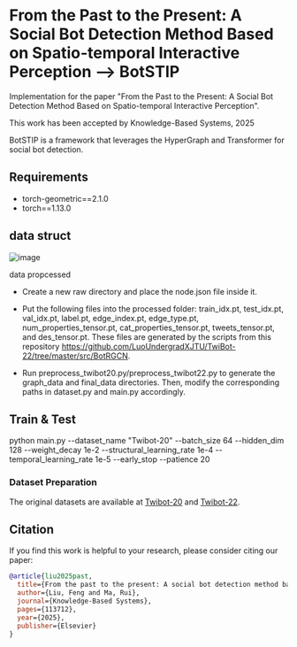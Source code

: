 # From the Past to the Present: A Social Bot Detection Method Based on Spatio-temporal Interactive Perception  --> BotSTIP   
Implementation for the paper "From the Past to the Present: A Social Bot Detection Method Based on Spatio-temporal Interactive Perception".

This work has been accepted by Knowledge-Based Systems, 2025

BotSTIP is a framework that leverages the HyperGraph and Transformer for social bot detection.

## Requirements
* torch-geometric==2.1.0
* torch==1.13.0

## data struct

![image](https://github.com/user-attachments/assets/5368717b-2232-491d-829b-c35070a0b86b)


data propcessed

- Create a new raw directory and place the node.json file inside it.

- Put the following files into the processed folder: train_idx.pt, test_idx.pt, val_idx.pt, label.pt, edge_index.pt, edge_type.pt, num_properties_tensor.pt, cat_properties_tensor.pt, tweets_tensor.pt, and des_tensor.pt. These files are generated by the scripts from this repository https://github.com/LuoUndergradXJTU/TwiBot-22/tree/master/src/BotRGCN.

- Run preprocess_twibot20.py/preprocess_twibot22.py to generate the graph_data and final_data directories. Then, modify the corresponding paths in dataset.py and main.py accordingly.

## Train & Test

python main.py --dataset_name "Twibot-20" --batch_size 64 --hidden_dim 128 --weight_decay 1e-2 --structural_learning_rate 1e-4 --temporal_learning_rate 1e-5  --early_stop --patience 20

### Dataset Preparation
The original datasets are available at [Twibot-20](https://github.com/BunsenFeng/TwiBot-20) and [Twibot-22](https://github.com/LuoUndergradXJTU/TwiBot-22). 

## Citation

If you find this work is helpful to your research, please consider citing our paper:
```bibtex
@article{liu2025past,
  title={From the past to the present: A social bot detection method based on spatio-temporal interactive perception},
  author={Liu, Feng and Ma, Rui},
  journal={Knowledge-Based Systems},
  pages={113712},
  year={2025},
  publisher={Elsevier}
}
